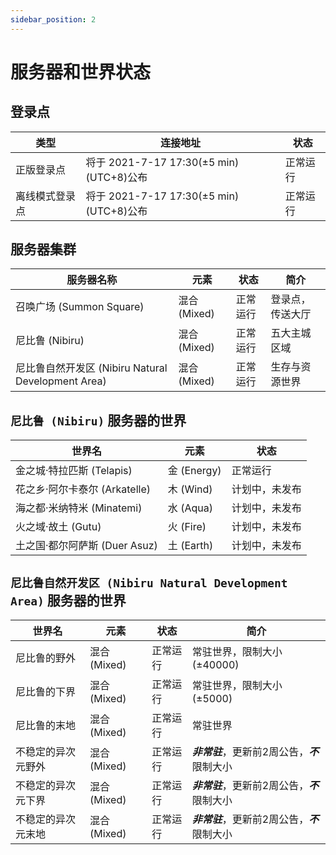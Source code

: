 ```yaml
---
sidebar_position: 2
---
```


# 服务器和世界状态

## 登录点

| 类型 | 连接地址 | 状态 |
| --- | --- | --- |
| 正版登录点 | 将于 2021-7-17 17:30(±5 min) (UTC+8)公布 | 正常运行 |
| 离线模式登录点 | 将于 2021-7-17 17:30(±5 min) (UTC+8)公布 | 正常运行 |

## 服务器集群

| 服务器名称 | 元素 | 状态 | 简介 |
| --- | --- | --- | --- |
| 召唤广场 (Summon Square) | 混合 (Mixed) | 正常运行 | 登录点，传送大厅 |
| 尼比鲁 (Nibiru) | 混合 (Mixed) | 正常运行 | 五大主城区域 |
| 尼比鲁自然开发区 (Nibiru Natural Development Area) | 混合 (Mixed) | 正常运行 | 生存与资源世界 |

## `尼比鲁 (Nibiru)` 服务器的世界

| 世界名 | 元素 | 状态 |
| --- | --- | --- |
| 金之城·特拉匹斯 (Telapis) | 金 (Energy) | 正常运行 |
| 花之乡·阿尔卡泰尔 (Arkatelle) | 木 (Wind) | 计划中，未发布 |
| 海之都·米纳特米 (Minatemi) | 水 (Aqua) | 计划中，未发布 |
| 火之域·故土 (Gutu) | 火 (Fire) | 计划中，未发布 |
| 土之国·都尔阿萨斯 (Duer Asuz) | 土 (Earth) | 计划中，未发布 |

## `尼比鲁自然开发区 (Nibiru Natural Development Area)` 服务器的世界

| 世界名 | 元素 | 状态 | 简介 |
| --- | --- | --- | --- |
| 尼比鲁的野外 | 混合 (Mixed) | 正常运行 | 常驻世界，限制大小 (±40000) |
| 尼比鲁的下界 | 混合 (Mixed) | 正常运行 | 常驻世界，限制大小 (±5000) |
| 尼比鲁的末地 | 混合 (Mixed) | 正常运行 | 常驻世界 |
| 不稳定的异次元野外 | 混合 (Mixed) | 正常运行 | ***非常驻***，更新前2周公告，***不***限制大小 |
| 不稳定的异次元下界 | 混合 (Mixed) | 正常运行 | ***非常驻***，更新前2周公告，***不***限制大小 |
| 不稳定的异次元末地 | 混合 (Mixed) | 正常运行 | ***非常驻***，更新前2周公告，***不***限制大小 |
